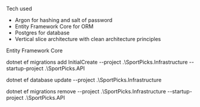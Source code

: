 Tech used
- Argon for hashing and salt of password
- Entity Framework Core for ORM
- Postgres for database
- Vertical slice architecture with clean architecture principles


Entity Framework Core


dotnet ef migrations add InitialCreate --project .\SportPicks.Infrastructure --startup-project .\SportPicks.API

dotnet ef database update --project .\SportPicks.Infrastructure

dotnet ef migrations remove --project .\SportPicks.Infrastructure --startup-project .\SportPicks.API